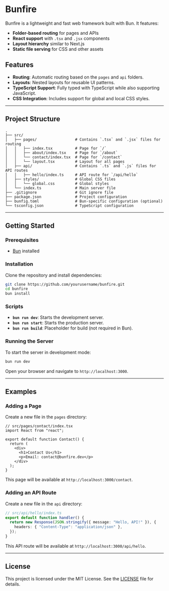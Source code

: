# Bunfire

Bunfire is a lightweight and fast web framework built with Bun. It features:

- **Folder-based routing** for pages and APIs
- **React support** with `.tsx` and `.jsx` components
- **Layout hierarchy** similar to Next.js
- **Static file serving** for CSS and other assets

## Features

- **Routing**: Automatic routing based on the `pages` and `api` folders.
- **Layouts**: Nested layouts for reusable UI patterns.
- **TypeScript Support**: Fully typed with TypeScript while also supporting JavaScript.
- **CSS Integration**: Includes support for global and local CSS styles.

---

## Project Structure

```
.
├── src/
│   ├── pages/                 # Contains `.tsx` and `.jsx` files for routing
│   │   ├── index.tsx          # Page for `/`
│   │   ├── about/index.tsx    # Page for `/about`
│   │   └── contact/index.tsx  # Page for `/contact`
│   │   └── layout.tsx         # Layout for all pages
│   ├── api/                   # Contains `.ts` and `.js` files for API routes
│   │   ├── hello/index.ts     # API route for `/api/hello`
│   ├── styles/                # Global CSS files
│   │   └── global.css         # Global styles
│   └── index.ts               # Main server file
├── .gitignore                 # Git ignore file
├── package.json               # Project configuration
├── bunfig.toml                # Bun-specific configuration (optional)
└── tsconfig.json              # TypeScript configuration
```

---

## Getting Started

### Prerequisites

- [Bun](https://bun.sh/) installed

### Installation

Clone the repository and install dependencies:

```bash
git clone https://github.com/yourusername/bunfire.git
cd bunfire
bun install
```

### Scripts

- **`bun run dev`**: Starts the development server.
- **`bun run start`**: Starts the production server.
- **`bun run build`**: Placeholder for build (not required in Bun).

### Running the Server

To start the server in development mode:

```bash
bun run dev
```

Open your browser and navigate to `http://localhost:3000`.

---

## Examples

### Adding a Page

Create a new file in the `pages` directory:

```tsx
// src/pages/contact/index.tsx
import React from "react";

export default function Contact() {
  return (
    <div>
      <h1>Contact Us</h1>
      <p>Email: contact@bunfire.dev</p>
    </div>
  );
}
```

This page will be available at `http://localhost:3000/contact`.

### Adding an API Route

Create a new file in the `api` directory:

```typescript
// src/api/hello/index.ts
export default function handler() {
  return new Response(JSON.stringify({ message: "Hello, API!" }), {
    headers: { "Content-Type": "application/json" },
  });
}
```

This API route will be available at `http://localhost:3000/api/hello`.

---

## License

This project is licensed under the MIT License. See the [LICENSE](LICENSE) file for details.
